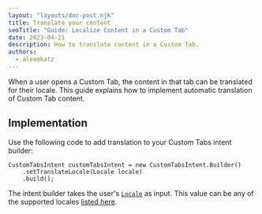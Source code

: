 ```yaml
---
layout: "layouts/doc-post.njk"
title: Translate your content
seoTitle: "Guide: Localize Content in a Custom Tab"
date: 2023-04-21
description: How to translate content in a Custom Tab.
authors:
  - alexmkatz
---
```


When a user opens a Custom Tab, the content in that tab can be translated for their locale. This guide
explains how to implement automatic translation of Custom Tab content.

## Implementation

Use the following code to add translation to your Custom Tabs intent builder:

```
CustomTabsIntent customTabsIntent = new CustomTabsIntent.Builder()
    .setTranslateLocale(Locale locale)
    .build();
```

The intent builder takes the user's [`Locale`](https://developer.android.com/reference/java/util/Locale.html) as input. This value can be any of the supported locales [listed here](https://developer.chrome.com/docs/webstore/i18n/#choosing-locales-to-support).
